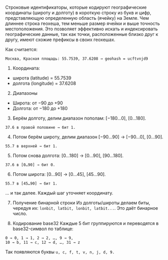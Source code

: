 Строковые идентификаторы, которые кодируют географические координаты (широту и долготу) в короткую строку из букв и цифр, представляющую определенную область (ячейку) на Земле. Чем длиннее строка геохеша, тем меньше размер ячейки и выше точность местоположения. Это позволяет эффективно искать и индексировать географические данные, так как точки, расположенные близко друг к другу, имеют схожие префиксы в своих геохешах. 

Как считается:
```
Москва, Красная площадь: 55.7539, 37.6208 → geohash = ucftvnjd9
```
1. Координата:
- широта (latitude) = 55.7539
- долгота (longitude) = 37.6208

2. Диапазоны
- Широта: от −90 до +90
- Долгота: от −180 до +180


3. Берём долготу, делим диапазон пополам: [−180…0], [0…180].
```
37.6 в правой половине → бит 1.
```
4. Потом берём широту, делим диапазон [−90…90] → [−90…0], [0…90].
```
55.7 в верхней → бит 1.
```
5. Потом снова долгота: [0…180] → [0…90], [90…180].
```
37.6 в [0…90] → бит 0.
```
6. Потом широта: [0…90] → [0…45], [45…90].
```
55.7 в [45…90] → бит 1.
```
… и так далее. Каждый шаг уточняет координату.

7. Получение бинарной строки
Из долготы/широты делаем биты, чередуя их: ```lonbit, latbit, lonbit, latbit...```. Это даёт бинарное число.

8. Кодирование base32
Каждые 5 бит группируются и переводятся в base32-символ по таблице:
```
0 → 0, 1 → 1, 2 → 2, …, 9 → 9,
10 → b, 11 → c, 12 → d, …, 31 → z
```
Так появляются буквы `u, c, f, t, v, n, j, d, 9.`